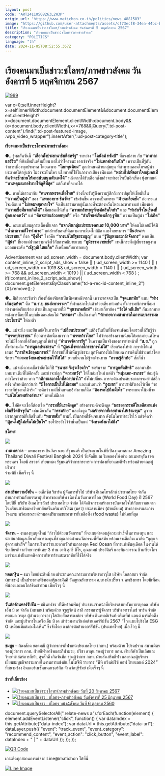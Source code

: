 ```yaml
---
layout: post
code: "ART24110508263L2W3P"
origin_url: "https://www.matichon.co.th/politics/news_4881583"
image: "https://github.com/user-attachments/assets/cf73ecf8-34ea-44bc-b37e-5548a72623e5"
title: "เรียงคนมาเป็นข่าว:ชโลทร/ภาพข่าวสังคม วันอังคารที่ 5 พฤศจิกายน 2567"
description: "เรียงคนมาเป็นข่าว:ชโลทร/ภาพข่าวสังคม"
category: "POLITICS"
language: "th"
date: 2024-11-05T08:52:55.367Z
---
```


# เรียงคนมาเป็นข่าว:ชโลทร/ภาพข่าวสังคม วันอังคารที่ 5 พฤศจิกายน 2567

[![](https://www.matichon.co.th/wp-content/uploads/2024/11/999-1.jpg "999")](https://www.matichon.co.th/wp-content/uploads/2024/11/999-1.jpg)

var x=0;self.innerHeight?x=self.innerWidth:document.documentElement&&document.documentElement.clientHeight?x=document.documentElement.clientWidth:document.body&&(x=document.body.clientWidth),x<=768&&jQuery(".td-post-content").find(".td-post-featured-image, .wpb\_video\_wrapper").insertAfter(".ud-post-category-title");

**เรียงคนมาเป็นข่าว:ชโลทร/ภาพข่าวสังคม**

●…รู้ผลกันวันนี้ **“เลือกตั้งประธานาธิบดีสหรัฐ”** ระหว่าง **“โดนัลด์ ทรัมป์”** ที่แรงปลาย กับ **“คามาลา แฮร์ริส”** ที่ยังเชื่อมั่นเต็มเปี่ยม แต่ไม่ว่าใครชนะ เอาเข้าจริง **“ไม่แตกต่างกันนัก”** เพราะเป็นที่รู้กันว่าการเมืองทุกประเทศ โดยเฉพาะ **“โลกทุนนิยม”** ถูกกำหนดด้วยกลุ่มทุน ที่สามารถคอนโทรลผู้นำประเทศได้อยู่แล้ว ไม่ว่าจะเป็นใคร นโยบายที่ใช้ในการหาเสียง เพียงแค่ **“พล่ามไปเพื่อเอาใจกลุ่มคนที่คิดว่าจะชักชวนให้มาสนับสนุนตัวเองได้”** หลังจากได้รับเลือกตั้งแล้วจะทำอะไรเป็นอีกเรื่อง ยุ่งยากแค่ **“หาเหตุผลมาอธิบายให้ดูดีที่สุด”** แต่ก็เท่าที่จะหาได้

●…หากได้เสวนากับ **“คนจากพรรคเพื่อไทย”** ช่วงนี้จะรับรู้ถึงความรู้สึกถึงการปลุกให้เชื่อมั่นใน **“ความเป็นผู้นำ”** ของ **“แพทองธาร ชินวัตร”** เข้มข้นขึ้น อาจจะเป็นเพราะ **“ฝ่ายเกลียดชัง”** ก่อกระแสโจมตีแบบ **“ไม่ยอมหยุดหายใจ”** จึงเป็นธรรมดาอยู่นั่นเองที่จะต้องหวั่นไหวและหาทางแก้ เพียงแต่ **“ความเชื่อมั่นจะเกิดได้”** เมื่อแสดงให้เห็น **“ความกล้าหาญที่จะตัดสินใจทำ”** และ **“ทำสำเร็จในเรื่องที่ผู้คนคาดหวัง”** แค่ **“คิดจะทำแล้วถอยทุกที”** หรือ **“สำเร็จแต่เรื่องเล็กๆ รูทีน”** ความเป็นผู้นำ **“ไม่เกิด”**

●…คะแนนนิยมดูกระเตื้องขึ้นจาก **“แจกเงินกลุ่มเปราะบางคนละ 10,000 บาท”** ให้คนไม่เคยมีได้มี **“น้ำตาความดีใจท่วมจอ”** แต่สำหรับคนที่ติดตามการเมืองใกล้ชิด และโหยหาการ **“คืนอำนาจประชาชน”** ที่รอ **“อุ๊งอิ๊ง”** โชว์คือ **“การแก้ไขรัฐธรรมนูญ”** แบบ **“รู้ปัญหาและกล้าจัดการ”** หากเป็น **“ผู้นำ”** ที่เอาแต่ฝากความหวังไว้กับการอธิบายแบบ **“ภูมิธรรม เวชยชัย”** งานนี้กระทั่งผู้เชี่ยวชาญงานมวลชนระดับ **“ณัฐวุฒิ ใสยเกื้อ”** ก็เหนื่อยกับการกอบกู้

Advertisement var ud\_screen\_width = document.body.clientWidth; var content\_inline\_2\_script\_ads\_show = false || ( ud\_screen\_width >= 1140 ) || ( ud\_screen\_width >= 1019 && ud\_screen\_width < 1140 ) || ( ud\_screen\_width >= 768 && ud\_screen\_width < 1019 ) || ( ud\_screen\_width < 768 ) ; if(!content\_inline\_2\_script\_ads\_show){ document.getElementsByClassName("td-a-rec-id-content\_inline\_2")\[0\].remove(); }

●…มีเสียงกระซิบว่า เรื่องที่ต้องจับตาเป็นพิเศษหลังจากนี้ เพราะอาจจะเป็น **“จุดแตกหัก”** แบบ **“ฟางเส้นสุดท้าย”** คือ **“พ.ร.บ.ขนส่งทางรางฯ”** ที่ผ่านสภาไปแล้วด้วยเสียงท่วมท้น ตั้งกรรมาธิการเพื่อมาทำงานต่อเรียบร้อย ด้วยเป็นกฎหมายที่มี **“ทุนขนาดยักษ์”** เข้ามาเกี่ยวข้อง **“ชิงได้ หนีเสีย”** กันมากมาย พลังการล็อบบี้ในทุกขั้นตอนย่อมไม่ **“ธรรมดา”** เป็นอีกงานที่ **“ท้าทายความสามารถในการแบ่งสรรผลประโยชน์”** ให้ลงตัว

●…แม้จะนิ่ง และยืนหยัดในภารกิจ **“เปลี่ยนประเทศ”** แต่ถึงวันเป็นที่ชัดเจนสังคมโดยรวมได้รับรู้ว่า **“พรรคประชาชน”** ที่อวตารต่อเนื่องมาจาก **“พรรคก้าวไกล”** ไม่ว่าจะสร้างความนิยมได้มากมายแค่ไหน จะไม่มีโอกาสได้รับอนุญาตให้เข้าสู่ **“อำนาจจัดการรัฐ”** ในความเป็นจริงของการทำหน้าที่ **“ส.ส.”** ถูกตั้งคำถามถึง **“การดูแลประชาชน”** ที่ **“ผู้คนพึ่งพากลไกราชการไม่ได้”** เรียกร้องให้ทำ การทำได้แค่เสนอ **“ภารกิจเชิงอุดมการณ์”** ที่การขยับให้เห็นรูปธรรม ถูกขัดขวางไปเสียหมด การเดินไปข้างหน้าโดยรักษา **“ความหวังของประชาชนไว้ให้ได้”** ยากเย็นจนไม่รู้จะต้านทาน **“ความรู้สึกท้อ”** สักกี่น้ำ

●…แม้จะมีความเชื่อว่าอีกไม่กี่ปี **“ธนาธร จึงรุ่งเรืองกิจ”** จะพ้นจาก **“การถูกตัดสิทธิ”** ออกมาเปิดบทบาทเต็มที่ได้อีกครั้ง และน่าจะปลุก **“ความหวัง”** ให้โผล่มาใหม่ แต่ตัว “**หนุ่มเอก-ธนาธร”** ย่อมรู้ดีกว่าใครว่าด้วย หาก **“กติกาและกลไกที่สถาปนาไว้”** ยังไม่เปลี่ยน การจะต้องประสบชะตากรรมสาหัสอีกครั้ง หรือหนักกว่าเก่า **“มีโอกาสเป็นไปได้เสมอ”** และแน่นอนว่า **“สูงมาก”** การเซฟตัวเองไว้เพื่อ “รอเวลาที่ทำงานได้จริง” จะดีกว่า แต่ก็นั่นแหละ! คำถามก็คือ **“ต้องรอไปถึงเมื่อไร”** เพราะแนวโน้มที่จะ **“แก้ไขโครงสร้างอำนาจ”** แทบไม่มีเลย

●…ไม่คิดจะเชื่อก็ต้องเชื่อ **“กรรมที่มีแรงดึงดูด”** สร้างกรรมดีจะดึงดูด **“ผลของกรรมดีในอดีตมาแต่งเติมชีวิตปัจจุบัน”** เช่นเดียวกัน **“กรรมร้าย”** และดึงดูด **“ผลร้ายจากที่เคยทำมาให้เข้ามารุม”** ดูจากปรากฏการณ์ที่เกิดขึ้นกับ **“ทนายตั้ม”** ยามนี้ เป็นภาพที่ชัดเจนมาก ดังนั้นใครทำอะไรไว้ แล้วคิดว่า **“ผู้คนไม่รู้ไม่เห็นไม่เป็นไร”** ขอให้ระวังไว้ว่านั่นเป็นแค่ “**จังหวะยังมาไม่ถึง”**

**ชโลทร**

![](https://www.matichon.co.th/wp-content/uploads/2024/11/งานเทศกาล.jpg)

**งานเทศกาล** – แพทองธาร ชินวัตร นายกรัฐมนตรี เป็นประธานในพิธีเปิดงานเทศกาล Amazing Thailand Diwali Festival Bangkok 2024 ซึ่งจัดขึ้น ณ ริมคลองโอ่งอ่าง ถนนพาหุรัด เขตพระนคร โดยมี สรวงศ์ เทียนทอง รัฐมนตรีว่าการกระทรวงการท่องเที่ยวและกีฬา พร้อมด้วยคณะผู้บริหาร  
ร่วมพิธี เมื่อเร็วๆ นี้

![](https://www.matichon.co.th/wp-content/uploads/2024/11/ส่งเสริมความยั่งยืน.jpg)

**ส่งเสริมความยั่งยืน** – อเล็กซิส ริชาร์ด ผู้จัดการทั่วไป บริษัท อีเลคโทรลักซ์ ประเทศไทย จำกัด  
ถ่ายภาพร่วมกับบรรดาผู้บริหารของบริษัท เนื่องในวันอาหารโลก (World Food Day) ปี 2567  
โดยปีนี้ บริษัท อีเลคโทรลักซ์ ประเทศไทย จำกัด ได้จัดกิจกรรมสร้างแรงบันดาลใจให้กับเยาวชนจากโรงเรียนสาธิตมหาวิทยาลัยศรีนครินทรวิโรฒ (มศว) ประสานมิตร (ฝ่ายมัธยม) สาขาอาหารและการโรงแรม พร้อมรณรงค์ร่วมลดปริมาณขยะอาหารที่เหลือทิ้ง (food waste) ให้น้อยที่สุด

![](https://www.matichon.co.th/wp-content/uploads/2024/11/จัดงาน-1-1.jpg)

**จัดงาน** – งานลงทุนยุคใหม่ “ก้าวไปด้วยนวัตกรรม” ที่จะเผยคำตอบสู่ความสำเร็จในการลงทุน และ  
นำเสนอข้อมูลเกี่ยวกับการลงทุนที่ชาญฉลาดผ่านนวัตกรรมที่ทันสมัย พร้อมเจาะลึกถึงแนวคิด “กุญแจ  
สู่ความสำเร็จ” ในการบริหารร้านสะดวกซักท่ามกลางยุค Red Ocean ที่การแข่งขันดุเดือด ในงานได้รับเกียรติจากวิทยากรพิเศษ 3 ท่าน อาทิ สุกรี กีไร, คุณธามม์ ประวัติตรี และพิมลวรรณ ชีวเกรียงไกร มาร่วมแบ่งปันเทคนิคการบริหารร้านสะดวกซักที่ใช้ได้จริง

![](https://www.matichon.co.th/wp-content/uploads/2024/11/ทอดกฐิน-.jpg)

**ทอดกฐิน** – ธนา ไชยประสิทธิ์ รองประธานคณะกรรมการบริหารอาวุโส บริษัท โอสถสภา จำกัด (มหาชน) เป็นประธานพิธีทอดกฐินสามัคคี วัดญาณรังษาราม อ.บางน้ำเปรี้ยว จ.ฉะเชิงเทรา โดยมีเพื่อน พี่น้องและคนใกล้ชิดเข้าร่วม เมื่อเร็วๆ นี้

![](https://www.matichon.co.th/wp-content/uploads/2024/11/วันต่อต้านคอร์รัปชัน-.jpg)

**วันต่อต้านคอร์รัปชัน** – ชนินทร์ชร ปรีดีพร้อมพันธุ์ ประธานเจ้าหน้าที่บริหารสายทรัพยากรบุคคล บริษัท เอ็ม บี เค จำกัด (มหาชน) พร้อมด้วย จรูญรัตน์ สาลี กรรมการผู้จัดการ บริษัท พาราไดซ์ พาร์ค จำกัด ศตกมล วรกุล ผู้อำนวยการอาวุโสฝ่ายสื่อสารองค์กร บริษัท อินเทลลิเจ้นท์ ครีเอทีฟ แอนด์ มาร์เก็ตติ้ง จำกัด และผู้บริหารในเครือเอ็ม บี เค เข้าร่วมงานวันต่อต้านคอร์รัปชัน 2567 “โกงแบบโปร่งใส ESG G เหมือนมีแต่มองไม่เห็น” ซึ่งจัดโดย องค์กรต่อต้านคอร์รัปชัน (ประเทศไทย) เมื่อเร็วๆ นี้

![](https://www.matichon.co.th/wp-content/uploads/2024/11/ชมบูธ-.jpg)

**ชมบูธ** – ก้องศักด ยอดมณี ผู้ว่าการการกีฬาแห่งประเทศไทย (กกท.) พร้อมด้วย โปรดปราน สมานมิตร รองผู้ว่าการ กกท. ฝ่ายกีฬาอาชีพและกีฬามวย, ปรีชา ลาลุน รองผู้ว่าการ กกท. ฝ่ายกีฬาเป็นเลิศและวิทยาศาสตร์การกีฬา, สุรศักดิ์ เกิดจันทึก รองผู้ว่าการ กกท. ฝ่ายส่งเสริมกีฬา และคณะผู้บริหาร  
เยี่ยมชมบูธกิจกรรมภายในงานการแข่งขัน โมโตจีพี รายการ “พีที กรังด์ปรีซ์ ออฟ ไทยแลนด์ 2024” ที่สนามช้าง อินเตอร์เนชั่นแนลเซอร์กิต จังหวัดบุรีรัมย์ เมื่อเร็วๆ นี้

#### ข่าวที่เกี่ยวข้อง

*   [![](https://www.matichon.co.th/wp-content/uploads/2024/08/9999-2.jpg)เรียงคนมาเป็นข่าว:ชโลทร/ภาพข่าวสังคม วันที่ 20 สิงหาคม 2567](https://www.matichon.co.th/politics/news_4743747)
*   [![](https://www.matichon.co.th/wp-content/uploads/2024/06/11-175.jpg)เรียงคนมาเป็นข่าว : ชโลทร-ภาพข่าวสังคม วันอังคารที่ 25 มิถุนายน 2567](https://www.matichon.co.th/politics/news_4646042)
*   [![](https://www.matichon.co.th/wp-content/uploads/2017/10/ร่วมพัฒนา.jpg)เรียงคนมาเป็นข่าว : ชโลทร หน้า4สังคม วันที่ 6 ตุลาคม 2560](https://www.matichon.co.th/politics/news_685388)

document.querySelectorAll(".relate-news a").forEach(function(element) { element.addEventListener("click", function() { var dataIndex = this.getAttribute("data-index"); var dataUrl = this.getAttribute("data-url"); dataLayer.push({ "event": "track\_event", "event\_category": "recommend\_content", "event\_action": "click\_button", "event\_label": dataIndex + " | " + dataUrl }); }); });

[![QR Code](https://www.matichon.co.th/wp-content/uploads/2023/07/wob1371z.jpg)](https://lin.ee/ht0nDxX)

เกาะติดทุกสถานการณ์จาก Line@matichon ได้ที่นี่

[![Line Image](https://www.matichon.co.th/wp-content/uploads/2023/07/th.png)](https://lin.ee/ht0nDxX)